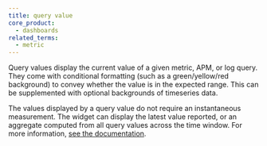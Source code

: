 ```yaml
---
title: query value
core_product:
  - dashboards
related_terms:
  - metric
---
```

Query values display the current value of a given metric, APM, or log query. They come with conditional formatting (such as a green/yellow/red background) to convey whether the value is in the expected range. This can be supplemented with optional backgrounds of timeseries data. 

The values displayed by a query value do not require an instantaneous measurement. The widget can display the latest value reported, or an aggregate computed from all query values across the time window. For more information, <a href="/dashboards/widgets/query_value/">see the documentation</a>.